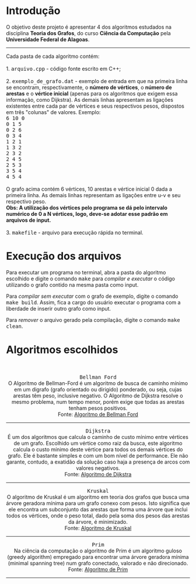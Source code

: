 # Introdução
<p>
O objetivo deste projeto é apresentar 4 dos algoritmos estudados na disciplina <b>Teoria dos Grafos</b>, 
do curso <b>Ciência da Computação</b> pela <b>Universidade Federal de Alagoas</b>.<br>
<hr>
Cada pasta de cada algoritmo contém: <br><br> 
1. <tt>arquivo.cpp</tt> - código fonte escrito em C++;<br><br>
2. <tt>exemplo_de_grafo.dat</tt> - exemplo de entrada em que na primeira linha se encontram, respectivamente, o <b>número de vértices</b>, 
o <b>número de arestas</b> e o <b>vértice
inicial</b> (apenas para os algoritmos que exigem essa informação, como Dijkstra). As demais linhas apresentam as ligações existentes
entre cada par de vértices e seus respectivos pesos, dispostos em três "colunas" de valores. Exemplo: <br>
                      
<kbd>
6 10 0<br>
0 1 5<br>
0 2 6<br>
0 3 4<br>
1 2 1<br>
1 3 2<br>
2 3 2<br>
2 4 5<br>
2 5 3<br>
3 5 4<br>
4 5 4 <br>
</kbd>
<br>O grafo acima contém 6 vértices, 10 arestas e vértice inicial 0 dada a primeira linha. As demais linhas representam
as ligações entre u-v e seu respectivo peso.<br>
<b>Obs: A utilização dos vértices pelo programa se dá pelo intervalo numérico de 0 a N vértices, logo,
deve-se adotar esse padrão em arquivos de input.
</b>
<br><br>
3. <tt>makefile</tt> - arquivo para execução rápida no terminal.

# Execução dos arquivos
<p>
Para executar um programa no terminal, abra a pasta do algoritmo escolhido e digite o comando <tt>make</tt> para <i>compilar e executar</i> o código utilizando
o grafo contido na mesma pasta como input.<br>

Para <i>compilar sem executar</i> com o grafo de exemplo, digite o comando <tt>make build</tt>. Assim, fica a cargo do usuário executar o programa com a liberdade 
de inserir outro grafo como input.<br>

Para <i>remover</i> o arquivo gerado pela compilação, digite o comando <tt>make clean</tt>.


</p>

# Algoritmos escolhidos
<br>
<p align=center> 
<tt>Bellman Ford</tt><br> O Algoritmo de Bellman-Ford é um algoritmo de busca de caminho mínimo em um digrafo (grafo orientado ou dirigido) 
ponderado, ou seja, cujas arestas têm peso, inclusive negativo. O Algoritmo de Dijkstra resolve o mesmo problema, 
num tempo menor, porém exige que todas as arestas tenham pesos positivos.<br>Fonte: <a href=https://pt.wikipedia.org
/wiki/Algoritmo_de_Bellman-Ford#:~:text=O%20Algoritmo%20de%20Bellman%2DFord,as%20arestas%20tenham%20pesos%20positivos.>Algoritmo de Bellman Ford</a><hr>
</p align=center>

<p align=center> 
<tt>Dijkstra</tt><br> É um dos algoritmos que calcula o caminho de custo mínimo entre vértices de um grafo. 
Escolhido um vértice como raiz da busca, este algoritmo calcula o custo mínimo deste vértice para todos os demais vértices do grafo. 
Ele é bastante simples e com um bom nível de performance. 
Ele não garante, contudo, a exatidão da solução caso haja a presença de arcos com valores negativos. <br> 
Fonte: <a href=https://www.inf.ufsc.br/grafos/temas/custo-minimo/dijkstra.html>Algoritmo de Dijkstra</a><hr>
</p align=center>

<p align=center>
<tt>Kruskal</tt><br>O algoritmo de Kruskal é um algoritmo em teoria dos grafos que busca uma árvore geradora mínima para um grafo
conexo com pesos. Isto significa que ele encontra um subconjunto das 
arestas que forma uma árvore que inclui todos os vértices, onde o peso total, dado pela soma dos pesos das arestas da árvore, é minimizado.<br>
Fonte: <a href=https://pt.wikipedia.org/wiki/Algoritmo_de_Kruskal#:~:
text=O%20algoritmo%20de%20Kruskal%20%C3%A9,arestas%20da%20%C3%A1rvore%2C%20%C3%A9%20minimizado.>Algoritmo de Kruskal</a><hr>
</p align=center>

<p align=center>
<tt>Prim</tt><br>Na ciência da computação o algoritmo de Prim é um algoritmo guloso (greedy algorithm) 
empregado para encontrar uma árvore geradora mínima (minimal spanning tree) num grafo conectado, valorado e não direcionado.<br>
Fonte: <a href=https://pt.wikipedia.org/wiki/Algoritmo_de_Prim#:~:text=Na%20ci%C3%AAncia%20da%20computa%C3%A7%C3%A3o%20o,
conectado%2C%20valorado%20e%20n%C3%A3o%20direcionado.>Algoritmo de Prim</a><hr>
</p align=center>

</p>
